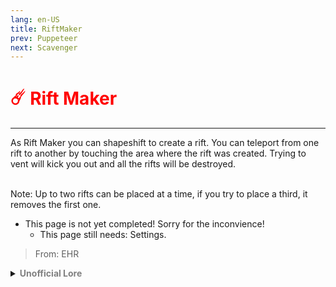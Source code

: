 ```yaml
---
lang: en-US
title: RiftMaker
prev: Puppeteer
next: Scavenger
---
```


# <font color="red">☄️ <b>Rift Maker</b></font> <Badge text="Concealing" type="tip" vertical="middle"/>
---

As Rift Maker you can shapeshift to create a rift. You can teleport from one rift to another by touching the area where the rift was created. Trying to vent will kick you out and all the rifts will be destroyed.<br><br>

Note: Up to two rifts can be placed at a time, if you try to place a third, it removes the first one.

* This page is not yet completed! Sorry for the inconvience!
  * This page still needs: Settings.

> From: EHR

<details>
<summary><b><font color=gray>Unofficial Lore</font></b></summary>

Placeholder: This role is a ROLE OH EM GOSH
> Submitted by: Member
</details>